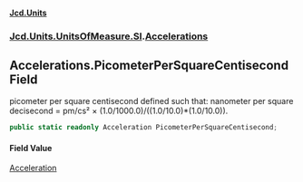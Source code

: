 #### [Jcd.Units](index.md 'index')
### [Jcd.Units.UnitsOfMeasure.SI](Jcd.Units.UnitsOfMeasure.SI.md 'Jcd.Units.UnitsOfMeasure.SI').[Accelerations](Accelerations.md 'Jcd.Units.UnitsOfMeasure.SI.Accelerations')

## Accelerations.PicometerPerSquareCentisecond Field

picometer per square centisecond defined such that: nanometer per square decisecond = pm/cs² × (1.0/1000.0)/((1.0/10.0)*(1.0/10.0)).

```csharp
public static readonly Acceleration PicometerPerSquareCentisecond;
```

#### Field Value
[Acceleration](Acceleration.md 'Jcd.Units.UnitTypes.Acceleration')